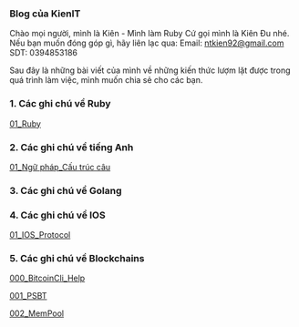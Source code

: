 ### Blog của KienIT

Chào mọi người, mình là Kiên - Mình làm Ruby
Cứ gọi mình là Kiên Đu nhé.
Nếu bạn muốn đóng góp gì, hãy liên lạc qua:
Email: ntkien92@gmail.com
SDT: 0394853186

Sau đây là những bài viết của mình về những kiến thức lượm lặt được trong quá trình làm việc, mình muốn chia sẻ cho các bạn.

### 1. Các ghi chú về Ruby

[01_Ruby](/articles/ruby/01_hello_world.md)

### 2. Các ghi chú về tiếng Anh
[01_Ngữ pháp_Cấu trúc câu](/articles/english/01_ngu_phap_cau_truc_cau.md)

### 3. Các ghi chú về Golang

### 4. Các ghi chú về IOS
[01_IOS_Protocol](/articles/ios/001_ios_create_protocol.md)


### 5. Các ghi chú về Blockchains
[000_BitcoinCli_Help](/articles/blockchains/000_bitcoin_cli_help.md)

[001_PSBT](/articles/blockchains/001_psbt.md)

[002_MemPool](/articles/blockchains/002_mempool.md)

